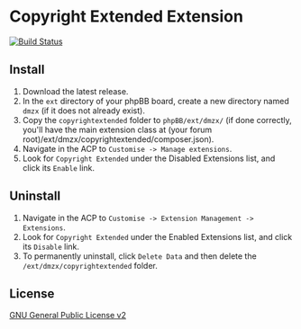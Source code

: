 # Copyright Extended Extension

[![Build Status](https://github.com/dmzx/Copyright-Extended/workflows/Tests/badge.svg)](https://github.com/phpbb-extensions/dmzx/Copyright-Extended)

## Install
1. Download the latest release.
2. In the `ext` directory of your phpBB board, create a new directory named `dmzx` (if it does not already exist).
3. Copy the `copyrightextended` folder to `phpBB/ext/dmzx/` (if done correctly, you'll have the main extension class at (your forum root)/ext/dmzx/copyrightextended/composer.json).
4. Navigate in the ACP to `Customise -> Manage extensions`.
5. Look for `Copyright Extended` under the Disabled Extensions list, and click its `Enable` link.

## Uninstall
1. Navigate in the ACP to `Customise -> Extension Management -> Extensions`.
2. Look for `Copyright Extended` under the Enabled Extensions list, and click its `Disable` link.
3. To permanently uninstall, click `Delete Data` and then delete the `/ext/dmzx/copyrightextended` folder.

## License
[GNU General Public License v2](http://opensource.org/licenses/GPL-2.0)
